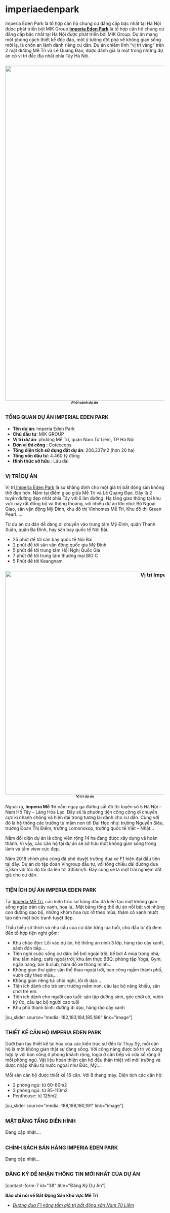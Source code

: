 # imperiaedenpark
Imperia Eden Park là tổ hợp căn hộ chung cư đẳng cấp bậc nhất tại Hà Nội được phát triển bởi MIK Group
<a href="https://phanrealty.com/imperia-eden-park/"><strong>Imperia Eden Park</strong></a> là tổ hợp căn hộ chung cư đẳng cấp bậc nhất tại Hà Nội được phát triển bởi MIK Group. Dự án mang một phong cách thiết kế độc đáo, một ý tưởng đột phá về không gian sống mới lạ, là chốn an lành dành riêng cư dân. Dự án chiếm lĩnh “vị trí vàng” trên 2 mặt đường Mễ Trì và Lê Quang Đạo, được đánh giá là một trong những dự án có vị trí đắc địa nhất phía Tây Hà Nội.
<h3 style="text-align: center;"><img class="alignnone size-full wp-image-180" src="https://phanrealty.com/wp-content/uploads/2019/05/phoi-canh-imperia-eden-park.jpg" alt="Phối cảnh Impreria Eden Park" width="1875" height="1055" /><em><span style="font-size: 8pt;">Phối cảnh dự án </span></em></h3>
<h2><span style="font-size: 12pt;">TỔNG QUAN DỰ ÁN IMPERIAL EDEN PARK</span></h2>
<ul>
 	<li><strong>Tên dự án</strong>: Imperia Eden Park</li>
 	<li><strong>Chủ đầu tư</strong>: MIK GROUP</li>
 	<li><strong>Vị trí dự án</strong>: phường Mễ Trì, quận Nam Từ Liêm, TP Hà Nội</li>
 	<li><strong>Đơn vị thi công</strong> : Coteccons</li>
 	<li><strong>Tổng diện tích sử dụng đất dự án</strong>: 206.337m2 (hơn 20 ha)</li>
 	<li><strong>Tổng vốn đầu tư</strong>: 4.460 tỷ đồng</li>
 	<li><strong>Hình thức sở hữu</strong> : Lâu dài</li>
</ul>
<h2><strong><span style="font-size: 12pt;">VỊ TRÍ DỰ ÁN </span></strong></h2>
Vị trí<a href="https://phanrealty.com/imperia-eden-park/"> Imperia Eden Park</a> là sự khẳng định cho một giá trị bất động sản không thể đẹp hơn. Nằm tại điểm giao giữa Mễ Trì và Lê Quang Đạo. Đây là 2 tuyến đường đẹp nhất phía Tây với 6 làn đường. Hạ tầng giao thông tại khu vực này rất đồng bộ và thông thoáng, với nhiều dự án lớn như: Bộ Ngoại Giao, sân vận động Mỹ Đình, khu đô thị Vinhomes Mễ Trì, Khu đô thị Green Pearl.....

Từ dự án cư dân dễ dàng di chuyển vào trung tâm Mỹ Đình, quận Thanh Xuân, quận Ba Đình, hay sân bay quốc tế Nội Bài.
<ul>
 	<li>25 phút để tới sân bay quốc tế Nội Bài</li>
 	<li>2 phút để tới sân vận động quốc gia Mỹ Đình</li>
 	<li>5 phút để tới trung tâm Hội Nghị Quốc Gia</li>
 	<li>7 phút để tới trung tâm thương mại BIG C</li>
 	<li>5 Phút để tới Keangnam</li>
</ul>
<h3 style="text-align: center;"><img class="alignnone size-full wp-image-181" src="https://phanrealty.com/wp-content/uploads/2019/05/vi-tri-imperia-eden-park.jpg" alt="Vị trí Imperia Eden Park" width="1024" height="704" /><em><span style="font-size: 8pt;">Vị trí dự án</span></em></h3>
Ngoài ra, <strong>Imperia Mễ Trì</strong> nằm ngay ga đường sắt đô thị tuyến số 5 Hà Nội – Nam Hồ Tây – Láng Hòa Lạc. Đây sẽ là phương tiện công cộng di chuyển cực kì nhanh chóng và hiện đại trong tương lai dành cho cư dân. Cùng với đó là hệ thống các trường từ mầm non tới Đại Học như: trường Nguyễn Siêu, trường Đoàn Thị Điểm, trường Lomonoxop, trường quốc tế Việt – Nhật…

Nằm đối diện dự án là công viên rộng 14 ha đang được xây dựng và hoàn thành. Vì vậy, các căn hộ tại dự án sẽ sở hữu một không gian sống trong lành và tầm view cực đẹp.

Năm 2018 chính phủ cũng đã phê duyệt trường đua xe F1 hiện đại đầu tiên tại đây. Dự án do tập đoàn Vingroup đầu tư, với tổng chiều dài đường đua 5,5km với tốc độ tối đa lên tới 335km/h. Đây cũng sẽ là một trải nghiệm đắt giá cho cư dân.
<h2><strong><span style="font-size: 12pt;">TIỆN ÍCH DỰ ÁN IMPERIA EDEN PARK</span></strong></h2>
Tại <a href="https://phanrealty.com/imperia-eden-park/">Imperia Mễ Trì</a>, các kiến trúc sư hàng đầu đã kiến tạo một không gian sống ngập tràn cây xanh, hoa lá…Mặt bằng tổng thể dự án nổi bật với những con đường dạo bộ, những khóm hoa rực rỡ theo mùa, thảm cỏ xanh mướt tạo nên một bức tranh tuyệt đẹp.

Thấu hiểu sở thích và nhu cầu của cư dân từng lứa tuổi, chủ đầu tư đã đem đến tổ hợp tiện nghi gồm:
<ul>
 	<li>Khu chào đón: Lối vào dự án, hệ thống an ninh 3 lớp, hàng rào cây xanh, sảnh đón tiếp…</li>
 	<li>Tiện nghi cuộc sống cư dân: bể bơi ngoài trời, bể bơi 4 mùa trong nhà; khu tắm nắng; café ngoài trời; khu ẩm thực BBQ; phòng tập Yoga, Gym; ngân hàng; bar &amp; club, hầm đỗ xe thông minh…</li>
 	<li>Không gian thư giãn: sân thể thao ngoài trời, ban công ngắm thành phố, vườn cây theo mùa,…</li>
 	<li>Không gian riêng tư: chòi nghỉ, lối đi dạo…</li>
 	<li>Tiện ích dành cho trẻ em: trường mầm non, câu lạc bộ năng khiếu, sân chơi trẻ em.</li>
 	<li>Tiện ích dành cho người cao tuổi: sân tập dưỡng sinh, góc chơi cờ, vườn ký ức, câu lạc bộ người cao tuổi</li>
 	<li>Khu phố thanh bình: đường đi dạo, hàng rào cây xanh</li>
</ul>
[su_slider source="media: 182,183,184,185,186" link="image"]
<h2><span style="font-size: 12pt;">THIẾT KẾ CĂN HỘ IMPERIA EDEN PARK</span></h2>
Dưới bàn tay thiết kế tài hoa của các kiến trúc sư đến từ Thụy Sỹ, mỗi căn hộ là một không gian thật sự đáng sống. Với công năng được bố trí vô cùng hợp lý với ban công ở phòng khách rộng, logia ở căn bếp và cửa sổ rộng ở mỗi phòng ngủ. Vật liệu hoàn thiện căn hộ đều thân thiệt với môi trường và được nhập khẩu từ nước ngoài như Đức, Mỹ....

Mỗi sàn căn hộ được thiết kế 16 căn. Với 8 thang máy. Diện tích các căn hộ:
<ul>
 	<li>2 phòng ngủ: từ 60-80m2</li>
 	<li>3 phòng ngủ: từ 85-110m2</li>
 	<li>Penthouse: từ 125m2</li>
</ul>
[su_slider source="media: 188,189,190,191" link="image"]
<h2><span style="font-size: 12pt;"><strong>MẶT BẰNG TẦNG ĐIỂN HÌNH</strong></span></h2>
Đang cập nhật....
<h2><strong><span style="font-size: 12pt;">CHÍNH SÁCH BÁN HÀNG IMPERIA EDEN PARK</span></strong></h2>
Đang cập nhật...
<h2><span style="font-size: 12pt;">ĐĂNG KÝ ĐỂ NHẬN THÔNG TIN MỚI NHẤT CỦA DỰ ÁN</span></h2>
[contact-form-7 id="38" title="Đăng Ký Dự Án"]

<strong>Báo chí nói về Bất Động Sản khu vực Mễ Trì</strong>
<ul>
 	<li><a href="http://cafebiz.vn/duong-dua-f1-nang-tam-gia-tri-bat-dong-san-nam-tu-liem-20190323101737476.chn"><em>Đường đua F1 nâng tầm giá trị bất động sản Nam Từ Liêm</em></a></li>
</ul>
